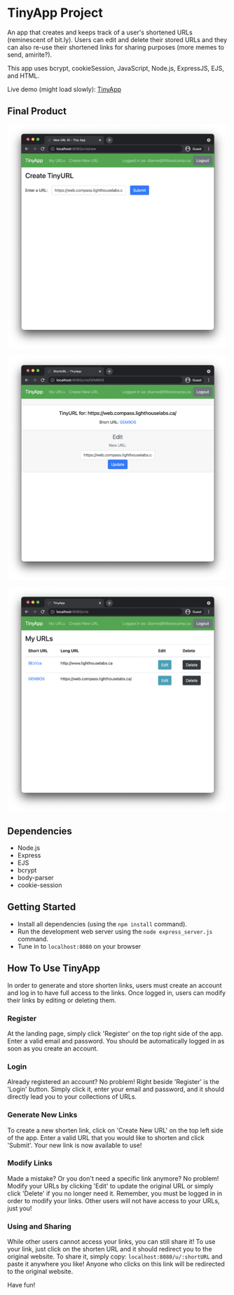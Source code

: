 # TinyApp Project
An app that creates and keeps track of a user's shortened URLs (reminescent of bit.ly). Users can edit and delete their stored URLs and they can also re-use their shortened links for sharing purposes (more memes to send, amirite?). 

This app uses bcrypt, cookieSession, JavaScript, Node.js, ExpressJS, EJS, and HTML.

Live demo (might load slowly): [TinyApp](https://tinyapp-jqb8.onrender.com/login)

## Final Product

!["Screenshot when making a new shortened URL"](https://github.com/diannegabriel/tinyapp/blob/master/docs/urls_new.png)

!["Screenshot of a shorten URL page"](https://github.com/diannegabriel/tinyapp/blob/master/docs/urls_shortURL.png)

!["Screenshot of URLs page"](https://github.com/diannegabriel/tinyapp/blob/master/docs/urls_page.png)

## Dependencies

- Node.js
- Express
- EJS
- bcrypt
- body-parser
- cookie-session

## Getting Started

- Install all dependencies (using the `npm install` command).
- Run the development web server using the `node express_server.js` command.
- Tune in to `localhost:8080` on your browser

## How To Use TinyApp

In order to generate and store shorten links, users must create an account and log in to have full access to the links. Once logged in, users can modify their links by editing or deleting them.

### Register

At the landing page, simply click 'Register' on the top right side of the app. Enter a valid email and password. You should be automatically logged in as soon as you create an account.

### Login

Already registered an account? No problem! Right beside 'Register' is the 'Login' button. Simply click it, enter your email and password, and it should directly lead you to your collections of URLs.

### Generate New Links

To create a new shorten link, click on 'Create New URL' on the top left side of the app. Enter a valid URL that you would like to shorten and click 'Submit'. Your new link is now available to use!

### Modify Links

Made a mistake? Or you don't need a specific link anymore? No problem! Modify your URLs by clicking 'Edit' to update the original URL or simply click 'Delete' if you no longer need it. Remember, you must be logged in in order to modify your links. Other users will not have access to your URLs, just you!

### Using and Sharing

While other users cannot access your links, you can still share it! To use your link, just click on the shorten URL and it should redirect you to the original website. To share it, simply copy: `localhost:8080/u/:shortURL` and paste it anywhere you like! Anyone who clicks on this link will be redirected to the original website.

Have fun! 
